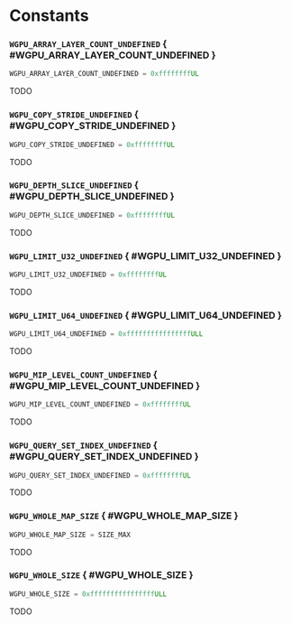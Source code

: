 # Constants

### `WGPU_ARRAY_LAYER_COUNT_UNDEFINED` { #WGPU_ARRAY_LAYER_COUNT_UNDEFINED }

```C
WGPU_ARRAY_LAYER_COUNT_UNDEFINED = 0xffffffffUL
```


TODO


### `WGPU_COPY_STRIDE_UNDEFINED` { #WGPU_COPY_STRIDE_UNDEFINED }

```C
WGPU_COPY_STRIDE_UNDEFINED = 0xffffffffUL
```


TODO


### `WGPU_DEPTH_SLICE_UNDEFINED` { #WGPU_DEPTH_SLICE_UNDEFINED }

```C
WGPU_DEPTH_SLICE_UNDEFINED = 0xffffffffUL
```


TODO


### `WGPU_LIMIT_U32_UNDEFINED` { #WGPU_LIMIT_U32_UNDEFINED }

```C
WGPU_LIMIT_U32_UNDEFINED = 0xffffffffUL
```


TODO


### `WGPU_LIMIT_U64_UNDEFINED` { #WGPU_LIMIT_U64_UNDEFINED }

```C
WGPU_LIMIT_U64_UNDEFINED = 0xffffffffffffffffULL
```


TODO


### `WGPU_MIP_LEVEL_COUNT_UNDEFINED` { #WGPU_MIP_LEVEL_COUNT_UNDEFINED }

```C
WGPU_MIP_LEVEL_COUNT_UNDEFINED = 0xffffffffUL
```


TODO


### `WGPU_QUERY_SET_INDEX_UNDEFINED` { #WGPU_QUERY_SET_INDEX_UNDEFINED }

```C
WGPU_QUERY_SET_INDEX_UNDEFINED = 0xffffffffUL
```


TODO


### `WGPU_WHOLE_MAP_SIZE` { #WGPU_WHOLE_MAP_SIZE }

```C
WGPU_WHOLE_MAP_SIZE = SIZE_MAX
```


TODO


### `WGPU_WHOLE_SIZE` { #WGPU_WHOLE_SIZE }

```C
WGPU_WHOLE_SIZE = 0xffffffffffffffffULL
```


TODO



